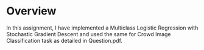 # Overview
In this assignment, I have implemented a Multiclass Logistic Regression with Stochastic Gradient Descent and used the same for Crowd Image Classification task as detailed in Question.pdf.